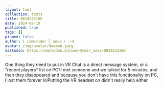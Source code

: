 ```yaml
---
layout: toot
collection: toots
title: 0819232100
date: 2024-08-19
published: true
tags: []
pinned: false
author: ⸸ commander ░ nova ⸸ :~$
avatar: /img/avatar/daemon.jpeg
mastodon: https://mastodon.online/@cmdr_nova/0819232100
---
```


One thing they need to put in VR Chat is a direct message system, or a "recent players" list on PC?I met someone and we talked for 5 minutes, and then they disappeared and because you don't have this functionality on PC, I lost them forever lolPutting the VR headset on didn't really help either
